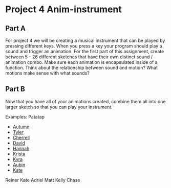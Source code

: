 # Project 4 Anim-instrument

## Part A
For project 4 we will be creating a musical instrument that can be played by pressing different keys. When you press a key your program should play a sound and trigger an animation. For the first part of this assignment, create between 5 - 26 different sketches that have their own distinct sound / animation combo. Make sure each animation is encapsulated inside of a function. Think about the relationship between sound and motion? What motions make sense with what sounds?


## Part B
Now that you have all of your animations created, combine them all into one larger sketch so that you can play your instrument.

Examples:
Patatap


* [Autumn](https://editor.p5js.org/retroauriel/sketches/B1dtzp0jX)
* [Tyler](https://editor.p5js.org/tmarks2/sketches/SJ7ERz2iX)
* [Cherrell](https://editor.p5js.org/cfinister/sketches/ByRIb3CiX)
* [David](https://editor.p5js.org/davidniles/full/r1q9WtN37)
* [Hannah](https://editor.p5js.org/hanna/sketches/SJbYI72sX)
* [Krista](https://editor.p5js.org/kristamiya/sketches/rkS0mcJh7)
* [Kyra](https://editor.p5js.org/kaknauer/sketches/S1A3MQhsm)
* [Aubin](https://editor.p5js.org/ameschuler@gmail.com/sketches/Syif3f2iQ)
* [Kate](https://editor.p5js.org/klblasco/sketches/B1Kanfns7)


Reiner
Kate
Adriel
Matt
Kelly
Chase





